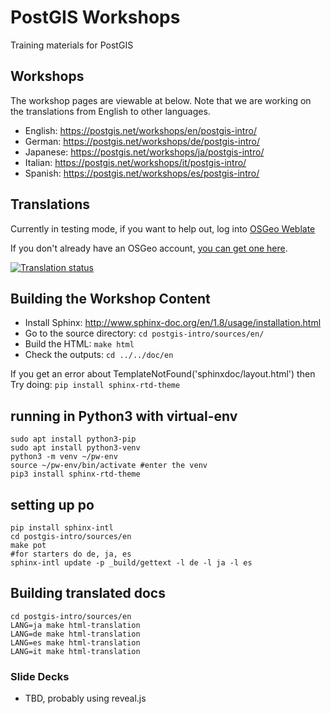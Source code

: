 # PostGIS Workshops

Training materials for PostGIS

## Workshops

The workshop pages are viewable at below.
Note that we are working on the translations from English to other languages. 

* English:  https://postgis.net/workshops/en/postgis-intro/
* German:   https://postgis.net/workshops/de/postgis-intro/
* Japanese: https://postgis.net/workshops/ja/postgis-intro/
* Italian:  https://postgis.net/workshops/it/postgis-intro/
* Spanish:  https://postgis.net/workshops/es/postgis-intro/

## Translations
Currently in testing mode, if you want to help out, log into [OSGeo Weblate](https://weblate.osgeo.org/projects/postgis-workshop/)

If you don't already have an OSGeo account, [you can get one here](https://id.osgeo.org/ldap/create).

<a href="https://weblate.osgeo.org/engage/postgis-workshop/">
<img src="https://weblate.osgeo.org/widgets/postgis-workshop/-/287x66-grey.png" alt="Translation status" />
</a>

## Building the Workshop Content

* Install Sphinx: http://www.sphinx-doc.org/en/1.8/usage/installation.html
* Go to the source directory: `cd postgis-intro/sources/en/`
* Build the HTML: `make html`
* Check the outputs: `cd ../../doc/en`

If you get an error about TemplateNotFound('sphinxdoc/layout.html') then
Try doing:
`pip install sphinx-rtd-theme`

## running in Python3 with virtual-env
```
sudo apt install python3-pip
sudo apt install python3-venv
python3 -m venv ~/pw-env
source ~/pw-env/bin/activate #enter the venv
pip3 install sphinx-rtd-theme
```

## setting up po
```
pip install sphinx-intl
cd postgis-intro/sources/en
make pot
#for starters do de, ja, es
sphinx-intl update -p _build/gettext -l de -l ja -l es
```

## Building translated docs
```
cd postgis-intro/sources/en
LANG=ja make html-translation
LANG=de make html-translation
LANG=es make html-translation
LANG=it make html-translation
```

### Slide Decks

* TBD, probably using reveal.js
